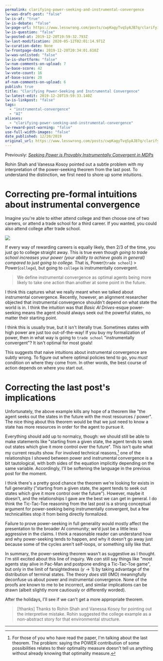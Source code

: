 ```yaml
---
permalink: clarifying-power-seeking-and-instrumental-convergence
lw-was-draft-post: "false"
lw-is-af: "true"
lw-is-debate: "false"
lw-page-url: https://www.lesswrong.com/posts/cwpKagyTvqSyAJB7q/clarifying-power-seeking-and-instrumental-convergence
lw-is-question: "false"
lw-posted-at: 2019-12-20T19:59:32.793Z
lw-last-modification: 2020-05-12T02:01:14.971Z
lw-curation-date: None
lw-frontpage-date: 2019-12-20T20:34:01.610Z
lw-was-unlisted: "false"
lw-is-shortform: "false"
lw-num-comments-on-upload: 7
lw-base-score: 42
lw-vote-count: 16
af-base-score: 20
af-num-comments-on-upload: 6
publish: true
title: "Clarifying Power-Seeking and Instrumental Convergence"
lw-latest-edit: 2019-12-20T19:59:33.140Z
lw-is-linkpost: "false"
tags: 
  - "instrumental-convergence"
  - "AI"
aliases: 
  - "clarifying-power-seeking-and-instrumental-convergence"
lw-reward-post-warning: "false"
use-full-width-images: "false"
date_published: 12/20/2019
original_url: https://www.lesswrong.com/posts/cwpKagyTvqSyAJB7q/clarifying-power-seeking-and-instrumental-convergence
---
```

Previously: _[Seeking Power is Provably Instrumentally Convergent in MDPs](/seeking-power-is-often-convergently-instrumental-in-mdps)_

Rohin Shah and Vanessa Kosoy pointed out a subtle problem with my interpretation of the power-seeking theorem from the last post. To understand the distinction, we first need to shore up some intuitions.

# Correcting pre-formal intuitions about instrumental convergence

Imagine you're able to either attend college and then choose one of two careers, or attend a trade school for a third career. If you wanted, you could also attend college after trade school.

![](https://i.imgur.com/eDNlPMb.png)

If every way of rewarding careers is equally likely, then 2/3 of the time, you just go to college straight away. This is true even though _going to trade school increases your power (your ability to achieve goals in general) compared to just going to college._ That is, Power(`trade school`) > Power(`college`), but going to `college` is instrumentally convergent.
>
> We define instrumental convergence as optimal agents being more likely to take one action than another at some point in the future.

I think this captures what we really meant when we talked about instrumental convergence. Recently, however, an alignment researcher objected that instrumental convergence shouldn't depend on what state the world is in. I think the intuition was that _Basic AI Drives_\-esque power-seeking means the agent should always seek out the powerful states, no matter their starting point.

I think this is usually true, but it isn't literally true. Sometimes states with high power are just too out-of-the-way! If you buy my formalization of power, then in what way is going to `trade school` "instrumentally convergent"? It isn't optimal for most goals!

This suggests that naive intuitions about instrumental convergence are subtly wrong. To figure out where optimal policies tend to go, you _must_ condition on where they come from. In other words, the best course of action depends on where you start out.

# Correcting the last post's implications

Unfortunately, the above example kills any hope of a theorem like "the agent seeks out the states in the future with the most resources / power". The nice thing about this theorem would be that we just need to know a state has more resources in order for the agent to pursue it.

Everything should add up to normalcy, though: we should still be able to make statements like "starting from a given state, the agent tends to seek out states which give it more control over the future". This isn't quite what my current results show. For involved technical reasons,[^1] one of the relationships I showed between power and instrumental convergence is a bit tautological, with both sides of the equation implicitly depending on the same variable. Accordingly, I'll be softening the language in the previous post for the moment.

I think there's a pretty good chance the theorem we're looking for exists in full generality ("starting from a given state, the agent tends to seek out states which give it more control over the future"). However, maybe it doesn't, and the relationships I gave are the best we can get in general. I do think the Tic-Tac-Toe reasoning from the last post is a strong conceptual argument for power-seeking being instrumentally convergent, but a few technicalities stop it from being directly formalized.

Failure to prove power-seeking in full generality would mostly affect the presentation to the broader AI community; we'd just be a little less aggressive in the claims. I think a reasonable reader can understand how and why power-seeking tends to happen, and why it doesn't go away just because some of the cycles aren't self-loops, or something silly like that.

In summary, the power-seeking theorem wasn't as suggestive as I thought. I'm still excited about this line of inquiry. We _can_ still say things like "most agents stay alive in Pac-Man and postpone ending a Tic-Tac-Toe game", but only in the limit of farsightedness ($\gamma \to 1$) by taking advantage of the distribution of terminal states. The theory _does_ still (IMO) meaningfully deconfuse us about power and instrumental convergence. None of the proofs are known to me to be incorrect, and similar implications can be drawn (albeit slightly more cautiously or differently worded).

After the holidays, I'll see if we can't get a more appropriate theorem.

> [!thanks]
>Thanks to Rohin Shah and Vanessa Kosoy for pointing out the interpretive mistake. Rohin suggested the college example as a non-abstract story for that environmental structure.

<hr/>


[^1]: For those of you who have read the paper, I'm talking about the last theorem. The problem: saying the POWER contribution of some possibilities relates to their optimality measure doesn't tell us anything without already knowing that optimality measure. 
